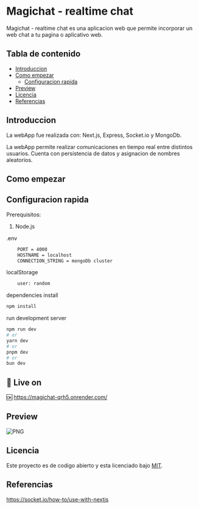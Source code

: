 # Magichat - realtime chat 
Magichat - realtime chat es una aplicacion web que permite incorporar un web chat a tu pagina o aplicativo web.

## Tabla de contenido
- [Introduccion](#introduccion)
- [Como empezar](#como-empezar)
    - [Configuracion rapida](#configuracion-rapida)
- [Preview](#preview)
- [Licencia](#licencia)
- [Referencias](#referencias)

## Introduccion
La webApp fue realizada con: 
Next.js, Express, Socket.io y MongoDb.

La webApp permite realizar comunicaciones en tiempo real entre distintos usuarios. Cuenta con persistencia de datos y 
asignacion de nombres aleatorios.

## Como empezar
## Configuracion rapida
Prerequisitos:
1. Node.js

.env
```bash
    PORT = 4000
    HOSTNAME = localhost
    CONNECTION_STRING = mongoDb cluster
```
localStorage
```bash
    user: random
```

dependencies install
```bash
npm install 
```
run development server
```bash
npm run dev
# or
yarn dev
# or
pnpm dev
# or
bun dev
```
## 🛜 Live on
🆗 https://magichat-qrh5.onrender.com/

## Preview
![PNG](https://raw.githubusercontent.com/ronaldtro/public-assets/main/magichat.PNG)

## Licencia
Este proyecto es de codigo abierto y esta licenciado bajo [MIT](/LICENSE).

## Referencias
https://socket.io/how-to/use-with-nextjs